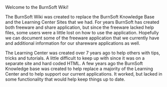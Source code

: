 Welcome to the BurnSoft Wiki!



The BurnSoft Wiki was created to replace the BurnSoft Knowledge Base and the Learning Center Sites that we had. For years BurnSoft has created both freeware and share application, but since the freeware lacked help files, some users were a little lost on how to use the application. Hopefully we can document some of the freeware application that we currently have and additional information for our shareware applications as well. 


The Learning Center was created over 7 years ago to help others with tips, tricks and tutorials. A little difficult to keep up with since it was on a separate site and hard coded HTML. A few years ago the BurnSoft Knowledge base was created to help replace a majority of the Learning Center and to help support our current applications. It worked, but lacked in some functionality that would help keep things up to date. 


